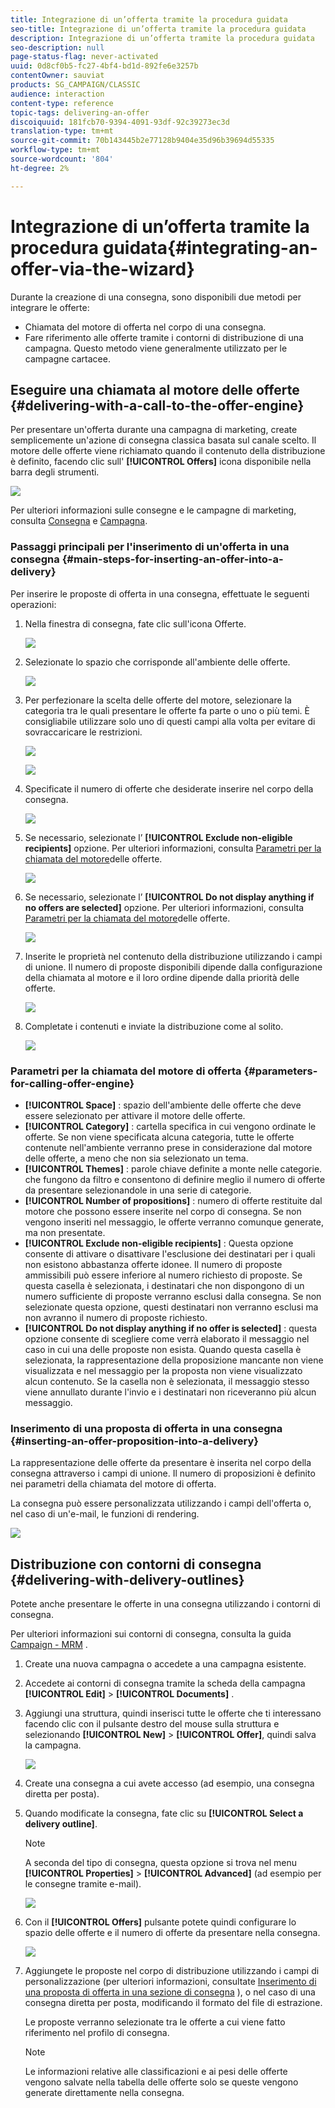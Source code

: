 ```yaml
---
title: Integrazione di un’offerta tramite la procedura guidata
seo-title: Integrazione di un’offerta tramite la procedura guidata
description: Integrazione di un’offerta tramite la procedura guidata
seo-description: null
page-status-flag: never-activated
uuid: 0d8cf0b5-fc27-4bf4-bd1d-892fe6e3257b
contentOwner: sauviat
products: SG_CAMPAIGN/CLASSIC
audience: interaction
content-type: reference
topic-tags: delivering-an-offer
discoiquuid: 181fcb70-9394-4091-93df-92c39273ec3d
translation-type: tm+mt
source-git-commit: 70b143445b2e77128b9404e35d96b39694d55335
workflow-type: tm+mt
source-wordcount: '804'
ht-degree: 2%

---
```



# Integrazione di un’offerta tramite la procedura guidata{#integrating-an-offer-via-the-wizard}

Durante la creazione di una consegna, sono disponibili due metodi per integrare le offerte:

* Chiamata del motore di offerta nel corpo di una consegna.
* Fare riferimento alle offerte tramite i contorni di distribuzione di una campagna. Questo metodo viene generalmente utilizzato per le campagne cartacee.

## Eseguire una chiamata al motore delle offerte {#delivering-with-a-call-to-the-offer-engine}

Per presentare un&#39;offerta durante una campagna di marketing, create semplicemente un&#39;azione di consegna classica basata sul canale scelto. Il motore delle offerte viene richiamato quando il contenuto della distribuzione è definito, facendo clic sull&#39; **[!UICONTROL Offers]** icona disponibile nella barra degli strumenti.

![](assets/offer_delivery_009.png)

Per ulteriori informazioni sulle consegne e le campagne di marketing, consulta [Consegna](../../delivery/using/about-direct-mail-channel.md) e [Campagna](../../campaign/using/setting-up-marketing-campaigns.md).

### Passaggi principali per l&#39;inserimento di un&#39;offerta in una consegna {#main-steps-for-inserting-an-offer-into-a-delivery}

Per inserire le proposte di offerta in una consegna, effettuate le seguenti operazioni:

1. Nella finestra di consegna, fate clic sull&#39;icona Offerte.

   ![](assets/offer_delivery_001.png)

1. Selezionate lo spazio che corrisponde all&#39;ambiente delle offerte.

   ![](assets/offer_delivery_002.png)

1. Per perfezionare la scelta delle offerte del motore, selezionare la categoria tra le quali presentare le offerte fa parte o uno o più temi. È consigliabile utilizzare solo uno di questi campi alla volta per evitare di sovraccaricare le restrizioni.

   ![](assets/offer_delivery_003.png)

   ![](assets/offer_delivery_004.png)

1. Specificate il numero di offerte che desiderate inserire nel corpo della consegna.

   ![](assets/offer_delivery_005.png)

1. Se necessario, selezionate l’ **[!UICONTROL Exclude non-eligible recipients]** opzione. Per ulteriori informazioni, consulta [Parametri per la chiamata del motore](#parameters-for-calling-offer-engine)delle offerte.

   ![](assets/offer_delivery_006.png)

1. Se necessario, selezionate l’ **[!UICONTROL Do not display anything if no offers are selected]** opzione. Per ulteriori informazioni, consulta [Parametri per la chiamata del motore](#parameters-for-calling-offer-engine)delle offerte.

   ![](assets/offer_delivery_007.png)

1. Inserite le proprietà nel contenuto della distribuzione utilizzando i campi di unione. Il numero di proposte disponibili dipende dalla configurazione della chiamata al motore e il loro ordine dipende dalla priorità delle offerte.

   ![](assets/offer_delivery_008.png)

1. Completate i contenuti e inviate la distribuzione come al solito.

   ![](assets/offer_delivery_010.png)

### Parametri per la chiamata del motore di offerta {#parameters-for-calling-offer-engine}

* **[!UICONTROL Space]** : spazio dell&#39;ambiente delle offerte che deve essere selezionato per attivare il motore delle offerte.
* **[!UICONTROL Category]** : cartella specifica in cui vengono ordinate le offerte. Se non viene specificata alcuna categoria, tutte le offerte contenute nell&#39;ambiente verranno prese in considerazione dal motore delle offerte, a meno che non sia selezionato un tema.
* **[!UICONTROL Themes]** : parole chiave definite a monte nelle categorie. che fungono da filtro e consentono di definire meglio il numero di offerte da presentare selezionandole in una serie di categorie.
* **[!UICONTROL Number of propositions]** : numero di offerte restituite dal motore che possono essere inserite nel corpo di consegna. Se non vengono inseriti nel messaggio, le offerte verranno comunque generate, ma non presentate.
* **[!UICONTROL Exclude non-eligible recipients]** : Questa opzione consente di attivare o disattivare l&#39;esclusione dei destinatari per i quali non esistono abbastanza offerte idonee. Il numero di proposte ammissibili può essere inferiore al numero richiesto di proposte. Se questa casella è selezionata, i destinatari che non dispongono di un numero sufficiente di proposte verranno esclusi dalla consegna. Se non selezionate questa opzione, questi destinatari non verranno esclusi ma non avranno il numero di proposte richiesto.
* **[!UICONTROL Do not display anything if no offer is selected]** : questa opzione consente di scegliere come verrà elaborato il messaggio nel caso in cui una delle proposte non esista. Quando questa casella è selezionata, la rappresentazione della proposizione mancante non viene visualizzata e nel messaggio per la proposta non viene visualizzato alcun contenuto. Se la casella non è selezionata, il messaggio stesso viene annullato durante l&#39;invio e i destinatari non riceveranno più alcun messaggio.

### Inserimento di una proposta di offerta in una consegna {#inserting-an-offer-proposition-into-a-delivery}

La rappresentazione delle offerte da presentare è inserita nel corpo della consegna attraverso i campi di unione. Il numero di proposizioni è definito nei parametri della chiamata del motore di offerta.

La consegna può essere personalizzata utilizzando i campi dell&#39;offerta o, nel caso di un&#39;e-mail, le funzioni di rendering.

![](assets/offer_delivery_011.png)

## Distribuzione con contorni di consegna {#delivering-with-delivery-outlines}

Potete anche presentare le offerte in una consegna utilizzando i contorni di consegna.

Per ulteriori informazioni sui contorni di consegna, consulta la guida [Campaign - MRM](../../campaign/using/marketing-campaign-deliveries.md#associating-and-structuring-resources-linked-via-a-delivery-outline) .

1. Create una nuova campagna o accedete a una campagna esistente.
1. Accedete ai contorni di consegna tramite la scheda della campagna **[!UICONTROL Edit]** > **[!UICONTROL Documents]** .
1. Aggiungi una struttura, quindi inserisci tutte le offerte che ti interessano facendo clic con il pulsante destro del mouse sulla struttura e selezionando **[!UICONTROL New]** > **[!UICONTROL Offer]**, quindi salva la campagna.

   ![](assets/int_compo_offre1.png)

1. Create una consegna a cui avete accesso (ad esempio, una consegna diretta per posta).
1. Quando modificate la consegna, fate clic su **[!UICONTROL Select a delivery outline]**.

   >[!NOTE]
   >
   >A seconda del tipo di consegna, questa opzione si trova nel menu **[!UICONTROL Properties]** > **[!UICONTROL Advanced]** (ad esempio per le consegne tramite e-mail).

   ![](assets/int_compo_offre2.png)

1. Con il **[!UICONTROL Offers]** pulsante potete quindi configurare lo spazio delle offerte e il numero di offerte da presentare nella consegna.

   ![](assets/int_compo_offre3.png)

1. Aggiungete le proposte nel corpo di distribuzione utilizzando i campi di personalizzazione (per ulteriori informazioni, consultate [Inserimento di una proposta di offerta in una sezione di consegna](#inserting-an-offer-proposition-into-a-delivery) ), o nel caso di una consegna diretta per posta, modificando il formato del file di estrazione.

   Le proposte verranno selezionate tra le offerte a cui viene fatto riferimento nel profilo di consegna.

   >[!NOTE]
   >
   >Le informazioni relative alle classificazioni e ai pesi delle offerte vengono salvate nella tabella delle offerte solo se queste vengono generate direttamente nella consegna.

